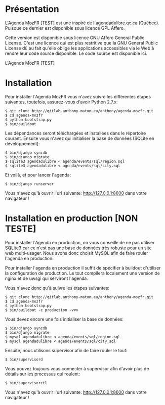 Présentation
============

L'Agenda MozFR [TEST] est une inspiré de l'agendadulibre.qc.ca
(Québec). Puisque ce dernier est disponible sous licence GPL Affero.

Cette version est disponible sous licence GNU Affero General Public License.
C'est une licence qui est plus restritive que la GNU General Public License
dû au fait qu'elle oblige les applications accessibles via le Web à rendre leur
 code source disponible. Le code source est disponible ici. 

L'Agenda MozFR [TEST]

Installation
========

Pour installer l'Agenda MozFR vous n'avez suivre les différentes
étapes suivantes, toutefois, assurez-vous d'avoir Python 2.7.x:

    $ git clone http://gitlab.anthony-maton.eu/anthony/agenda-mozfr.git
    $ cd agenda-mozfr
    $ python bootstrap.py
    $ bin/buildout

Les dépendances seront téléchargées et installées dans le répertoire courant.
Ensuite vous n'avez qui initialiser la base de données (SQLite en
développement):

    $ bin/django syncdb
    $ bin/django migrate
    $ sqlite3 agendadulibre < agenda/events/sql/region.sql
    $ sqlite3 agendadulibre < agenda/events/sql/city.sql
    
Et voilà, et pour lancer l'agenda:

    $ bin/django runserver

Vous n'avez qu'à ouvrir l'url suivante: http://127.0.0.1:8000 dans votre
navigateur !

Installation en production [NON TESTE]
===================

Pour installer l'Agenda en production, on vous conseille de ne pas 
utiliser SQLite3 car ce n'est pas une base de données très robuste pour un 
site web multi-usager. Nous avons donc choisit MySQL afin de faire rouler 
l'agenda en production.

Pour installer l'agenda en production il suffit de spécifier à buildout 
d'utiliser la configuration de production. Le tout compilera localement une
version de nginx et de uwsgi qui serviront l'agenda.

Vous n'avez donc qu'à suivre les étapes suivantes:

    $ git clone http://gitlab.anthony-maton.eu/anthony/agenda-mozfr.git
    $ cd agenda-mozfr
    $ python bootstrap.py
    $ bin/buildout -c production -vvv
    
Vous devez encore une fois initialiser la base de données:

    $ bin/django syncdb
    $ bin/django migrate
    $ mysql agendadulibre < agenda/events/sql/region.sql
    $ mysql agendadulibre < agenda/events/sql/city.sql
    
Ensuite, nous utilisons supervisor afin de faire rouler le tout:

    $ bin/supervisord
    
Vous pouvez toujours vous connecter à supervisor afin d'avoir plus de détails
sur les processus qui roulent:

    $ bin/supervisorctl
    
Vous n'avez qu'à ouvrir l'url suivante: http://127.0.0.1:8000 dans votre
navigateur !


